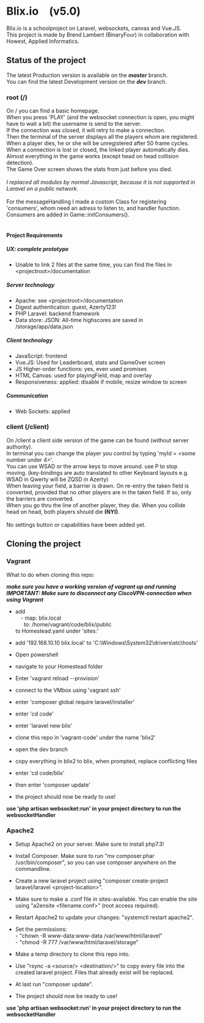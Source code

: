 <h1>Blix.io&emsp;(v5.0)</h1>
Blix.io is a schoolproject on Laravel, websockets, canvas and Vue.JS.
<br>This project is made by Brend Lambert (BinaryFour) in collaboration with Howest, Applied Informatics.

<h2>Status of the project</h2>

The latest Production version is available on the ***master*** branch.
<br>You can find the latest Development version on the ***dev*** branch.

<h3>root (/)</h3>

On / you can find a basic homepage.
<br>When you press 'PLAY' (and the websocket connection is open, you might have to wait a bit) the username is send to the server.
<br>If the connection was closed, it will retry to make a connection.
<br>Then the terminal of the server displays all the players whom are registered.
<br>When a player dies, he or she will be unregistered after 50 frame cycles.
<br>When a connection is lost or closed, the linked player automatically dies.
<br>Almost everything in the game works (except head on head collision detection).
<br>The Game Over screen shows the stats from just before you died.
<br>
<br>*I replaced all modules by normal Javascript, because it is not supported in Laravel on a public network.*
<br>
<br>For the messageHandling I made a custom Class for registering 'consumers', whom need an adress to listen to, and handler function.
<br>Consumers are added in Game::initConsumers().
<br>
<br>

<h4>Project Requirements</h4>

<h5>UX: complete prototype</h5>

* Unable to link 2 files at the same time, you can find the files in &#60;projectroot>/documentation

<h5>Server technology</h5> 

* Apache: see &#60;projectroot>/documentation
* Digest authentication: guest, Azerty123!
* PHP Laravel: backend framework
* Data store: JSON: All-time highscores are saved in <projectroot>/storage/app/data.json

<h5>Client technology</h5>

* JavaScript: frontend
* Vue.JS: Used for Leaderboard, stats and GameOver screen
* JS Higher-order functions: yes, even used promises
* HTML Canvas: used for playingField, map and overlay
* Responsiveness: applied: disable if mobile, resize window to screen

<h5>Communication</h5>

* Web Sockets: applied

<h3>client (/client)</h3>

On /client a client side version of the game can be found (without server authority).
<br>In terminal you can change the player you control by typing 'myId = &#60;some number under 4&#62;'.
<br>You can use WSAD or the arrow keys to move around. use P to stop moving. (key-bindings are auto translated to other Keyboard layouts e.g. WSAD in Qwerty will be ZQSD in Azerty)
<br>When leaving your field, a barrier is drawn. On re-entry the taken field is converted, provided that no other players are in the taken field. If so, only the barriers are converted.
<br>When you go thru the line of another player, they die. When you collide head on head, both players should die <strong>(NYI)</strong>.
<br>
<br>No settings button or capabilities have been added yet.

<h2>Cloning the project</h2>
<h3>Vagrant</h3>
What to do when cloning this repo:
<br>

***make sure you have a working version of vagrant up and running<br>***
***IMPORTANT: Make sure to disconnect any CiscoVPN-connection when using Vagrant***

* add 
	<br>&emsp;\- map: blix.local
	<br>&emsp;&nbsp;&nbsp;to: /home/vagrant/code/blix/public
  <br>to Homestead.yaml under 'sites:'

* add '192.168.10.10 blix.local' to 'C:\Windows\System32\drivers\etc\hosts'

* Open powershell

* navigate to your Homestead folder

* Enter 'vagrant reload --provision'

* connect to the VMbox using 'vagrant ssh'

* enter 'composer global require laravel/installer'

* enter 'cd code'

* enter 'laravel new blix'

* clone this repo in 'vagrant-code' under the name 'blix2'

* open the dev branch

* copy everything in blix2 to blix, when prompted, replace conflicting files

* enter 'cd code/blix'

* then enter 'composer update'

* the project should now be ready to use!

**use 'php artisan websocket:run' in your project directory to run the websocketHandler**

<h3>Apache2</h3>

* Setup Apache2 on your server. Make sure to install php7.3!

* Install Composer. Make sure to run "mv composer.phar /usr/bin/composer", so you can use composer anywhere
 on the commandline.
 
* Create a new laravel project using "composer create-project laravel/laravel &#60;project-location>".

* Make sure to make a .conf file in sites-available. You can enable the site using "a2ensite <filename.conf>" 
(root access required).

* Restart Apache2 to update your changes: "systemctl restart apache2".

* Set the permissions:
    <br>- "chown -R www-data:www-data /var/www/html/laravel"
    <br>- "chmod -R 777 /var/www/html/laravel/storage"

* Make a temp directory to clone this repo into.

* Use "rsync -a &#60;source/> &#60;destination/>" to copy every file into the created laravel project.
Files that already exist will be replaced.

* At last run "composer update".

* The project should now be ready to use!

**use 'php artisan websocket:run' in your project directory to run the websocketHandler**

